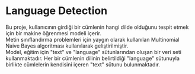 # Language Detection
Bu proje, kullanıcının girdiği bir cümlenin hangi dilde olduğunu tespit etmek için bir makine öğrenmesi modeli içerir. <br/>
Metin sınıflandırma problemleri için yaygın olarak kullanılan Multinomial Naive Bayes algoritması kullanılarak geliştirilmiştir. <br/>
Model, eğitim için "text" ve "language" sütunlarından oluşan bir veri seti kullanmaktadır. Her bir cümlenin dilinin belirtildiği "language" sütunuyla birlikte cümlelerin kendisini içeren "text" sütunu bulunmaktadır.
